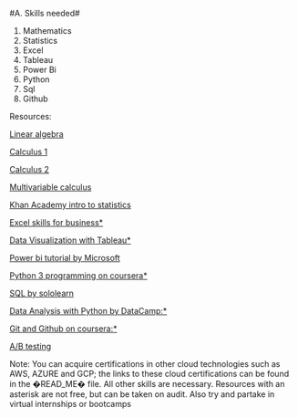 #A. Skills needed#

1. Mathematics 
2. Statistics
3. Excel
4. Tableau
5. Power Bi
6. Python
7. Sql 
8. Github

Resources:

[Linear algebra](https://www.khanacademy.org/math/linear-algebra)

[Calculus 1](https://www.khanacademy.org/math/calculus-1)

[Calculus 2](https://www.khanacademy.org/math/calculus-2)

[Multivariable calculus](https://www.khanacademy.org/math/multivariable-calculus)

[Khan Academy intro to statistics](https://www.khanacademy.org/math/statistics-probability)

[Excel skills for business*](https://coursera.org/specializations/excel)

[Data Visualization with Tableau*](https://coursera.org/specializations/data-visualization)

[Power bi tutorial by Microsoft](https://docs.microsoft.com/en-us/users/microsoftpowerplatform-5978/collections/djwu3eywpk4nm)

[Python 3 programming on coursera*](https://coursera.org/specializations/python-3-programming)

[SQL by sololearn](https://www.sololearn.com/Course/SQL/?ref=app)

[Data Analysis with Python by DataCamp:*](https://www.datacamp.com/tracks/data-analyst-with-python)

[Git and Github on coursera:*](https://coursera.org/learn/introduction-git-github)

[A/B testing](https://bit.ly/3gzmNQS)




















Note: You can acquire certifications in other cloud technologies such as AWS, AZURE and GCP; the links to these cloud certifications can be found in the �READ_ME� file. All other skills are necessary. Resources with an asterisk are not free, but can be taken on audit. Also try and partake in virtual internships or bootcamps


